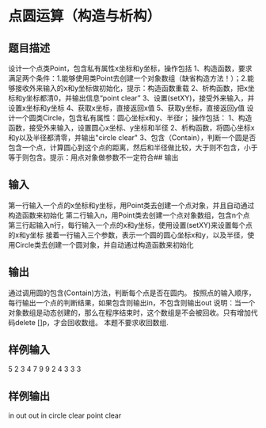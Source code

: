  # 点圆运算（构造与析构）
 ## 题目描述
 设计一个点类Point，包含私有属性x坐标和y坐标，操作包括
 1、构造函数，要求满足两个条件：1.能够使用类Point去创建一个对象数组（缺省构造方法！）；2.能够接收外来输入的x和y坐标做初始化，提示：构造函数重载
 2、析构函数，把x坐标和y坐标都清0，并输出信息“point clear”
 3、设置(setXY)，接受外来输入，并设置x坐标和y坐标
 4、获取x坐标，直接返回x值
 5、获取y坐标，直接返回y值 设计一个圆类Circle，包含私有属性：圆心坐标x和y、半径r；
 操作包括：
 1、构造函数，接受外来输入，设置圆心x坐标、y坐标和半径 2、析构函数，将圆心坐标x和y以及半径都清零，并输出"circle clear"
 3、包含（Contain），判断一个圆是否包含一个点，计算圆心到这个点的距离，然后和半径做比较，大于则不包含，小于等于则包含。提示：用点对象做参数不一定符合## 输出
 ## 输入
 第一行输入一个点的x坐标和y坐标，用Point类去创建一个点对象，并且自动通过构造函数来初始化
 第二行输入n，用Point类去创建一个点对象数组，包含n个点
 第三行起输入n行，每行输入一个点的x和y坐标，使用设置(setXY)来设置每个点的x和y坐标
 接着一行输入三个参数，表示一个圆的圆心坐标x和y，以及半径，使用Circle类去创建一个圆对象，并自动通过构造函数来初始化
 
 ## 输出
 通过调用圆的包含(Contain)方法，判断每个点是否在圆内。
 按照点的输入顺序，每行输出一个点的判断结果，如果包含则输出in，不包含则输出out
 说明：当一个对象数组是动态创建的，那么在程序结束时，这个数组是不会被回收。只有增加代码delete []p，才会回收数组。
 本题不要求收回数组.
 ## 样例输入
 5 2
 3
 4 7
 9 9
 2 4
 3 3 3
 ## 样例输出
 in
 out
 out
 in
 circle clear
 point clear
 

